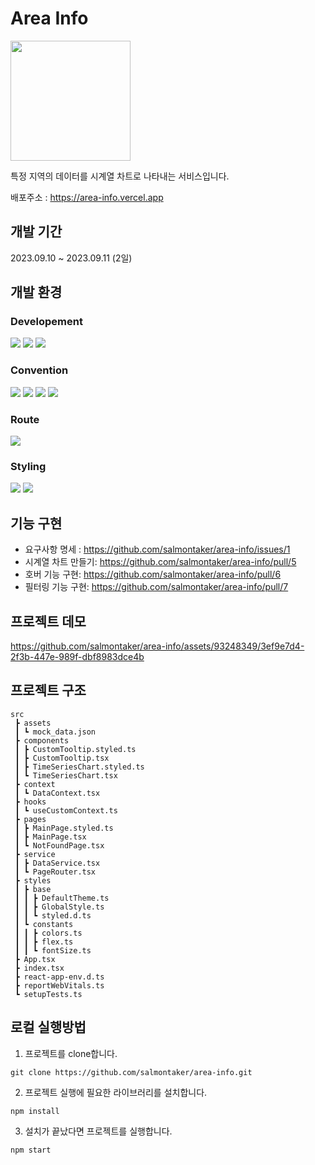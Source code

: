 # Area Info

<img src="https://github.com/salmontaker/area-info/assets/93248349/dcd442c0-3338-4ad2-b371-2ef3e7c03114" width="192" height="192"><br>

특정 지역의 데이터를 시계열 차트로 나타내는 서비스입니다.

배포주소 : https://area-info.vercel.app

## 개발 기간

2023.09.10 ~ 2023.09.11 (2일)

## 개발 환경

### Developement

<img src="https://img.shields.io/badge/Node.js v18 (LTS)-grey?style=for-the-badge&logo=nodedotjs"> <img src="https://img.shields.io/badge/React-61DAFB?style=for-the-badge&logo=React&logoColor=white"/> <img src="https://img.shields.io/badge/TypeScript-3178C6?style=for-the-badge&logo=TypeScript&logoColor=white"/>

### Convention

<img src="https://img.shields.io/badge/husky-brown?style=for-the-badge&logo=npm"> <img src="https://img.shields.io/badge/lint staged-white?style=for-the-badge&logo=npm"> <img src="https://img.shields.io/badge/ESLint-4B32C3?style=for-the-badge&logo=eslint"> <img src="https://img.shields.io/badge/Prettier-F7B93E?style=for-the-badge&logo=prettier&logoColor=white">

### Route

<img src="https://img.shields.io/badge/React Router-CA4245?style=for-the-badge&logo=React Router&logoColor=white">

### Styling

<img src="https://img.shields.io/badge/styled component-DB7093?style=for-the-badge&logo=styled-components&logoColor=white"/> <img src="https://img.shields.io/badge/Recharts-22B5BF?style=for-the-badge&logo=npm"/> 

## 기능 구현

- 요구사항 명세 : https://github.com/salmontaker/area-info/issues/1
- 시계열 차트 만들기: https://github.com/salmontaker/area-info/pull/5
- 호버 기능 구현: https://github.com/salmontaker/area-info/pull/6
- 필터링 기능 구현: https://github.com/salmontaker/area-info/pull/7

## 프로젝트 데모

https://github.com/salmontaker/area-info/assets/93248349/3ef9e7d4-2f3b-447e-989f-dbf8983dce4b

## 프로젝트 구조

```
src
 ┣ assets
 ┃ ┗ mock_data.json
 ┣ components
 ┃ ┣ CustomTooltip.styled.ts
 ┃ ┣ CustomTooltip.tsx
 ┃ ┣ TimeSeriesChart.styled.ts
 ┃ ┗ TimeSeriesChart.tsx
 ┣ context
 ┃ ┗ DataContext.tsx
 ┣ hooks
 ┃ ┗ useCustomContext.ts
 ┣ pages
 ┃ ┣ MainPage.styled.ts
 ┃ ┣ MainPage.tsx
 ┃ ┗ NotFoundPage.tsx
 ┣ service
 ┃ ┣ DataService.tsx
 ┃ ┗ PageRouter.tsx
 ┣ styles
 ┃ ┣ base
 ┃ ┃ ┣ DefaultTheme.ts
 ┃ ┃ ┣ GlobalStyle.ts
 ┃ ┃ ┗ styled.d.ts
 ┃ ┗ constants
 ┃ ┃ ┣ colors.ts
 ┃ ┃ ┣ flex.ts
 ┃ ┃ ┗ fontSize.ts
 ┣ App.tsx
 ┣ index.tsx
 ┣ react-app-env.d.ts
 ┣ reportWebVitals.ts
 ┗ setupTests.ts
```

## 로컬 실행방법

1. 프로젝트를 clone합니다.

```shell
git clone https://github.com/salmontaker/area-info.git
```

2. 프로젝트 실행에 필요한 라이브러리를 설치합니다.

```shell
npm install
```

3. 설치가 끝났다면 프로젝트를 실행합니다.

```shell
npm start
```
